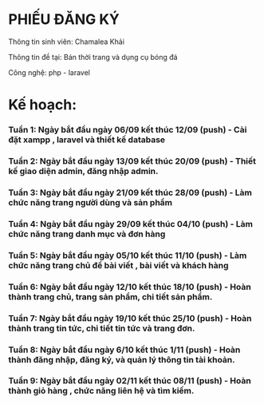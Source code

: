 # PHIẾU ĐĂNG KÝ

Thông tin sinh viên: Chamalea Khải

Thông tin đề tại: Bán thời trang và dụng cụ bóng đá

Công nghệ: php - laravel

# Kế hoạch: 

### Tuần 1: Ngày bắt đầu ngày 06/09 kết thúc 12/09 (push) - Cài đặt xampp , laravel và thiết kế database
### Tuần 2: Ngày bắt đầu ngày 13/09 kết thúc 20/09 (push) - Thiết kế giao diện admin, đăng nhập admin.
### Tuần 3: Ngày bắt đầu ngày 21/09 kết thúc 28/09 (push) - Làm chức năng trang người dùng và sản phẩm
### Tuần 4: Ngày bắt đầu ngày 29/09 kết thúc 04/10 (push) - Làm chức năng trang danh mục và đơn hàng
### Tuần 5: Ngày bắt đầu ngày 05/10 kết thúc 11/10 (push) - Làm chức năng trang chủ đề bài viết , bài viết và khách hàng
### Tuần 6: Ngày bắt đầu ngày 12/10 kết thúc 18/10 (push) - Hoàn thành trang chủ, trang sản phẩm, chi tiết sản phẩm.
### Tuần 7: Ngày bắt đầu ngày 19/10 kết thúc 25/10 (push) - Hoàn thành trang tin tức, chi tiết tin tức và trang đơn.
### Tuần 8: Ngày bắt đầu ngày 6/10 kết thúc 1/11 (push) -   Hoàn thành đăng nhập, đăng ký, và quản lý thông tin tài khoản.
### Tuần 9: Ngày bắt đầu ngày 02/11 kết thúc 08/11 (push) - Hoàn thành  giỏ hàng , chức năng liên hệ và tìm kiếm.

